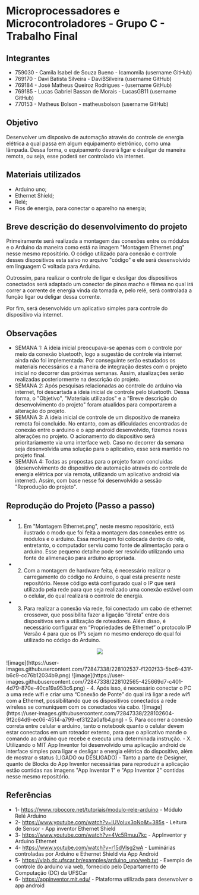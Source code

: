 # Microprocessadores e Microcontroladores - Grupo C - Trabalho Final

## Integrantes
- 759030 - Camila Isabel de Souza Bueno - Icamomila (username GitHub)
- 769170 - Davi Batista Silveira - DaviBSilveira (username GitHub)
- 769184 - José Matheus Queiroz Rodrigues -  (username GitHub)
- 769185 - Lucas Gabriel Bassan de Morais - LucasGB11 (username GitHub)
- 770153 -  Matheus Bolson - matheusbolson (username GitHub)

## Objetivo
Desenvolver um disposivo de automação através do controle de energia elétrica a qual passa em algum equipamento eletrônico, como uma lâmpada. Dessa forma, o equipamento deverá ligar e desligar de maneira remota, ou seja, esse poderá ser controlado via internet.

## Materiais utilizados
- Arduino uno;
- Ethernet Shield;
- Relé;
- Fios de energia, para conectar o aparelho na energia;

## Breve descrição do desenvolvimento do projeto
Primeiramente será realizada a montagem das conexões entre os módulos e o Arduino da maneira como está na imagem "Montagem Ethernet.png" nesse mesmo repositório. O código utilizado para conexão e controle desses dispositivos esta salvo no arquivo "código" e ele será desenvolvido em linguagem C voltada para Arduino.

Outrossim, para realizar o controle de ligar e desligar dos dispositivos conectados será adaptado um conector de pinos macho e fêmea no qual irá correr a corrente de energia vinda da tomada e, pelo relé, será controlada a função ligar ou deligar dessa corrente.

Por fim, será desenvolvido um aplicativo simples para controle do dispositivo via internet.

## Observações
- SEMANA 1: A ideia inicial preocupava-se apenas com o controle por meio da conexão bluetooth, logo a sugestão de controle via internet ainda não foi implementada. Por conseguinte serão estudados os materiais necessários e a maneira de integração destes com o projeto inicial no decorrer das próximas semanas. Assim, atualizações serão realizadas posteriormente na descrição do projeto. 
- SEMANA 2: Após pesquisas relacionadas ao controle do arduino via internet, foi descartada a ideia inicial de controle pelo bluetooth. Dessa forma, o "Objetivo", "Materiais utilizados" e a "Breve descrição do desenvolvimento do projeto" foram atualidos para comportarem a alteração do projeto.
- SEMANA 3: A ideia inicial de controle de um dispositivo de maneira remota foi concluido. No entanto, com as dificuldades encontradas de conexão entre o arduino e o app android desenvolvido, fizemos novas alterações no projeto. O acionamento do dispositivo será prioritariamente via uma interface web. Caso no decorrer da semana seja desenvolvida uma solução para o aplicativo, esse será mantido no projeto final.
- SEMANA 4: Todas as propostas para o projeto foram concluidas (desenvolvimento de dispositivo de automação através do controle de energia elétrica por via remota, utilizando um aplicativo android via internet). Assim, com base nesse foi desenvolvido a sessão "Reprodução do projeto".

## Reprodução do Projeto (Passo a passo)
- 1. Em "Montagem Ethernet.png", neste mesmo repositório, está ilustrado o modo que foi feita a montagem das conexões entre os módulos e o arduíno. Essa montagem foi colocada dentro do relé, entretanto, o computador serviu como fonte de alimentação para o arduíno. Esse pequeno detalhe pode ser resolvido utilizando uma fonte de alimenação para arduíno apropriada.
- 2. Com a montagem de hardware feita, é necessário realizar o carregamento do código no Arduino, o qual está presente neste repositório. Nesse código está configurado qual o IP que será utilizado pela rede para que seja realizado uma conexão estável com o celular, do qual realizará o controle de energia.
- 3. Para realizar a conexão via rede, foi conectado um cabo de ethernet crossover, que possibilita fazer a ligação “direta” entre dois dispositivos sem a utilização de roteadores. Além disso, é necessário configurar em “Propriedades de Ethernet” o protocolo IP Versão 4 para que os IP’s sejam no mesmo endereço do qual foi utilizado no código do Arduino.
<p align="center">
  <img src="![image](https://user-images.githubusercontent.com/72847338/228102914-df29945f-8575-4bba-9a4c-5b51aafcdef6.png)" />
</p>
![image](https://user-images.githubusercontent.com/72847338/228102537-f1202f33-5bc6-431f-b6c9-cc76b12034b9.png)
![image](https://user-images.githubusercontent.com/72847338/228102565-425669d7-c401-4d79-870e-40ca19a953c6.png)
- 4. Após isso, é necessário conectar o PC a uma rede wifi e criar uma “Conexão de Ponte” do qual irá ligar a rede wifi com a Ethernet, possibilitando que os dispositivos conectados a rede wireless se comuniquem com os conectados via cabo.
![image](https://user-images.githubusercontent.com/72847338/228102604-9f2c64d9-ec06-4514-a799-ef3122a0afb4.png)
- 5. Para ocorrer a conexão correta entre celular e arduino, tanto o notebook quanto o celular devem estar conectados em um roteador externo, para que o aplicativo mande o comando ao arduino que recebe e executa uma determinada instrução.
- X. Utilizando o MIT App Inventor foi desenvolvido uma aplicação android de interface simples para ligar e desligar a energia elétrica do dispositivo, além de mostrar o status (LIGADO ou DESLIGADO) - Tanto a parte de Designer, quanto de Blocks do App Inventor necessárias para reproduzir a aplicação estão contidas nas imagens "App Inventor 1" e "App Inventor 2" contidas nesse mesmo repositório.

## Referências
- 1- https://www.robocore.net/tutoriais/modulo-rele-arduino - Módulo Relé Arduino
- 2- https://www.youtube.com/watch?v=IUVoIux3oNo&t=385s - Leitura de Sensor - App inventor Ethernet Shield
- 3- https://www.youtube.com/watch?v=4Vc5Rmuu7kc - AppInventor y Arduino Ethernet
- 4- https://www.youtube.com/watch?v=r15dVlsg2wA - Luminárias controladas por Arduino e Ethernet Shield via App Android
- 5- https://vlab.dc.ufscar.br/examples/arduino_uno/web.txt - Exemplo de controle do arduino via web, fornecido pelo Departamento de Computação (DC) da UFSCar
- 6- https://appinventor.mit.edu/ - Plataforma utilizada para desenvolver o app android
